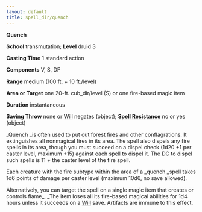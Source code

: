 ```yaml
---
layout: default
title: spell_dir/quench
---
```

 **Quench**

**School** transmutation; **Level** druid 3

**Casting Time** 1 standard action

**Components** V, S, DF

**Range** medium (100 ft. + 10 ft./level)

**Area or Target** one 20-ft. cub_dir/level (S) or one fire-based magic item

**Duration** instantaneous

**Saving Throw** none or [Will](../combat#_will) negates (object); **[Spell Resistance](../glossary#_spell-resistance)** no or yes (object)

_Quench _is often used to put out forest fires and other conflagrations. It extinguishes all nonmagical fires in its area. The spell also dispels any fire spells in its area, though you must succeed on a dispel check (1d20 +1 per caster level, maximum +15) against each spell to dispel it. The DC to dispel such spells is 11 + the caster level of the fire spell.

Each creature with the fire subtype within the area of a _quench _spell takes 1d6 points of damage per caster level (maximum 10d6, no save allowed).

Alternatively, you can target the spell on a single magic item that creates or controls flame_. _The item loses all its fire-based magical abilities for 1d4 hours unless it succeeds on a [Will](../combat#_will) save. Artifacts are immune to this effect.

